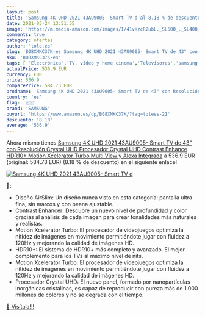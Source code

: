 ```yaml
---
layout: post
title: 'Samsung 4K UHD 2021 43AU9005- Smart TV d al 8.18 % de descuento'
date: 2021-05-24 13:51:55
image: 'https://m.media-amazon.com/images/I/41v+zcR2ubL._SL500_._SL400_.jpg'
comments: true
category: ofertas
author: 'tole.es'
slug: 'B08XMKC37K-es Samsung 4K UHD 2021 43AU9005- Smart TV de 43" con...'
sku: 'B08XMKC37K-es'
tags: [ 'Electrónica','TV, vídeo y home cinema','Televisores','samsung','smart','tv', ]
actualPrice: 536.9 EUR
currency: EUR
price: 536.9
comparePrice: 584.73 EUR
prodname: 'Samsung 4K UHD 2021 43AU9005- Smart TV de 43" con Resolución Crystal UHD  Procesador Crystal UHD  Contrast Enhance  HDR10+  Motion Xcelerator Turbo  Multi View y Alexa Integrada'
country: 'es'
flag: '🇪🇸'
brand: 'SAMSUNG'
buyurl: 'https://www.amazon.es/dp/B08XMKC37K/?tag=tolees-21'
descuento: '8.18'
average: '536.9'
---
```


Ahora mismo tienes [Samsung 4K UHD 2021 43AU9005- Smart TV de 43" con Resolución Crystal UHD  Procesador Crystal UHD  Contrast Enhance  HDR10+  Motion Xcelerator Turbo  Multi View y Alexa Integrada](https://www.amazon.es/dp/B08XMKC37K/?tag=tolees-21) a 536.9 EUR (original: 584.73 EUR) (8.18 %  de descuento) en el siguiente enlace!

[![Samsung 4K UHD 2021 43AU9005- Smart TV d](https://m.media-amazon.com/images/I/41v+zcR2ubL._SL500_._SL400_.jpg)](https://www.amazon.es/dp/B08XMKC37K/?tag=tolees-21)

🔎:

- Diseño AirSlim: Un diseño nunca visto en esta categoría: pantalla ultra fina, sin marcos y con peana ajustable.
- Contrast Enhancer: Descubre un nuevo nivel de profundidad y color gracias al análisis de cada imagen para crear tonalidades más naturales y realistas.
- Motion Xcelerator Turbo: El procesador de videojuegos optimiza la nitidez de imágenes en movimiento permitiéndote jugar con fluidez a 120Hz y mejorando la calidad de imágenes HD.
- HDR10+: El sistema de HDR10+ más completo y avanzado. El mejor complemento para los TVs al máximo nivel de nits.
- Motion Xcelerator Turbo: El procesador de videojuegos optimiza la nitidez de imágenes en movimiento permitiéndote jugar con fluidez a 120Hz y mejorando la calidad de imágenes HD.
- Procesador Crystal UHD: El nuevo panel, formado por nanopartículas inorgánicas cristalinas, es capaz de reproducir con pureza más de 1.000 millones de colores y no se degrada con el tiempo.

[🛒 Visítala!!!](https://www.amazon.es/dp/B08XMKC37K/?tag=tolees-21)
